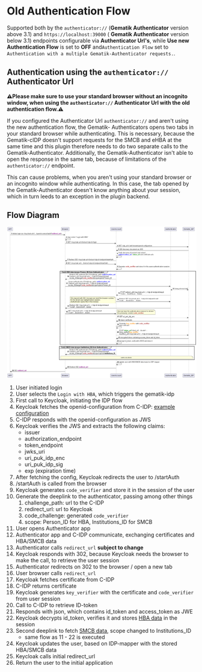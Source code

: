 # Old Authentication Flow

Supported both by the `authenticator://` (**Gematik Authenticator** version above 3.1) and `https://localhost:39000` (
**Gematik Authenticator** version below 3.1) endpoints configurable via **Authenticator Url's**, while **Use new
Authentication Flow** is set to **OFF** and``Authentication Flow`` set to
``Authentication with a multiple Gematik-Authenticator requests.``.

## Authentication using the `authenticator://` Authenticator Url

**⚠️Please make sure to use your standard browser without an incognito window, when using the `authenticator://`
Authenticator Url with the old authentication flow.⚠️**

If you configured the Authenticator Url `authenticator://` and aren't using the new authentication flow, the Gematik-
Authenticators opens two tabs in your standard browser while authenticating. This is necessary, because the Gematik-cIDP
doesn't support requests for the SMCB and eHBA at the same time and this plugin therefore needs to do two separate calls
to the Gematik-Authenticator. Additionally, the Gematik-Authenticator isn't able to open the response in the same tab,
because of limitations of the `authenticator://` endpoint.

This can cause problems, when you aren't using your standard browser or an incognito window while authenticating. In
this case, the tab opened by the Gematik-Authenticator doesn't know anything about your session, which in turn leeds to
an exception in the plugin backend.

## Flow Diagram

![Flow](/docs/img/flow_old.png)

1. User initiated login
2. User selects the `Login with HBA`, which triggers the gematik-idp
3. First call to Keycloak, initiating the IDP flow
4. Keycloak fetches the openid-configuration from C-IDP: [example configuration](/docs/openid-config.json)
5. C-IDP responds with the openid-configuration as JWS
6. Keycloak verifies the JWS and extracts the following claims:
    - issuer
    - authorization_endpoint
    - token_endpoint
    - jwks_uri
    - uri_puk_idp_enc
    - uri_puk_idp_sig
    - exp (expiration time)
7. After fetching the config, Keycloak redirects the user to /startAuth
8. /startAuth is called from the browser
9. Keycloak generates `code_verifier` and store it in the session of the user
10. Generate the deeplink to the authenticator, passing among other things
    1. challenge_path: url to the C-IDP
    2. redirect_url: url to Keycloak
    3. code_challenge: generated `code_verifier`
    4. scope: Person_ID for HBA, Institutions_ID for SMCB
11. User opens Authenticator app
12. Authenticator app and C-IDP communicate, exchanging certificates and HBA/SMCB data
13. Authenticator calls `redirect_url` **subject to change**
14. Keycloak responds with 302, because Keycloak needs the browser to make the call, to retrieve the user session
15. Authenticator redirects on 302 to the browser / open a new tab
16. User browser calls `redirect_url`
17. Keycloak fetches certificate from C-IDP
18. C-IDP returns certificate
19. Keycloak generates `key_verifier` with the certificate and `code_verifier` from user session
20. Call to C-IDP to retrieve ID-token
21. Responds with json, which contains id_token and access_token as JWE
22. Keycloak decrypts id_token, verifies it and stores [HBA data](/docs/hba-id-token.json) in the session
23. Second deeplink to fetch [SMCB data](/docs/smcb-id-token.json), scope changed to Institutions_ID
    - same flow as 11 - 22 is executed
24. Keycloak updates the user, based on IDP-mapper with the stored HBA/SMCB data
25. Keycloak calls initial redirect_url
26. Return the user to the initial application
